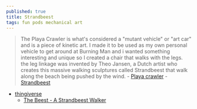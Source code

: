 ```yaml
---
published: true
title: Strandbeest
tags: fun pods mechanical art
---
```

> The Playa Crawler is what's considered a "mutant vehicle" or "art car" and is a piece of kinetic art. I made it to be used as my own personal vehicle to get around at Burning Man and i wanted something interesting and unique so I created a chair that walks with the legs. the leg linkage was invented by Theo Jansen, a Dutch artist who creates this massive walking sculptures called Strandbeest that walk along the beach being pushed by the wind. - [Playa crawler](https://www.youtube.com/watch?v=TzehmObSjAE) - [Strandbeest](https://www.youtube.com/watch?v=LewVEF2B_pM) 

- [thingiverse](https://www.thingiverse.com/search?q=strandbeest&dwh=105dd6eb745aeb4)
	- [The Beest - A Strandbeest Walker](https://www.thingiverse.com/thing:2216204)